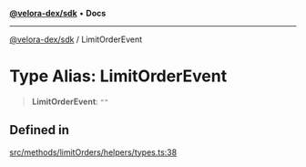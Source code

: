 [**@velora-dex/sdk**](../README.md) • **Docs**

***

[@velora-dex/sdk](../globals.md) / LimitOrderEvent

# Type Alias: LimitOrderEvent

> **LimitOrderEvent**: `""`

## Defined in

[src/methods/limitOrders/helpers/types.ts:38](https://github.com/VeloraDEX/sdk/blob/feat/extend_delta_orders_filtering/src/methods/limitOrders/helpers/types.ts#L38)
